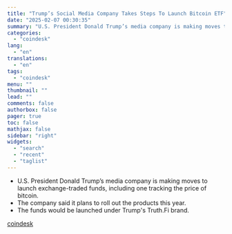 ```yaml
---
title: "Trump’s Social Media Company Takes Steps To Launch Bitcoin ETF"
date: "2025-02-07 00:30:35"
summary: "U.S. President Donald Trump’s media company is making moves to launch exchange-traded funds, including one tracking the price of bitcoin.The company said it plans to roll out the products this year.The funds would be launched under Trump's Truth.Fi brand."
categories:
  - "coindesk"
lang:
  - "en"
translations:
  - "en"
tags:
  - "coindesk"
menu: ""
thumbnail: ""
lead: ""
comments: false
authorbox: false
pager: true
toc: false
mathjax: false
sidebar: "right"
widgets:
  - "search"
  - "recent"
  - "taglist"
---
```


* U.S. President Donald Trump’s media company is making moves to launch exchange-traded funds, including one tracking the price of bitcoin.
* The company said it plans to roll out the products this year.
* The funds would be launched under Trump's Truth.Fi brand.

[coindesk](https://www.coindesk.com/markets/2025/02/06/trump-s-social-media-company-takes-steps-to-launch-bitcoin-etf)
